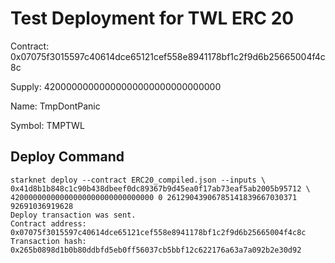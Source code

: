 # Test Deployment for TWL ERC 20
Contract: 0x07075f3015597c40614dce65121cef558e8941178bf1c2f9d6b25665004f4c8c

Supply: 42000000000000000000000000000000

Name: TmpDontPanic

Symbol: TMPTWL

## Deploy Command
```
starknet deploy --contract ERC20_compiled.json --inputs \
0x41d8b1b848c1c90b438dbeef0dc89367b9d45ea0f17ab73eaf5ab2005b95712 \
42000000000000000000000000000000 0 26129043906785141839667030371 92691036919628
Deploy transaction was sent.
Contract address: 0x07075f3015597c40614dce65121cef558e8941178bf1c2f9d6b25665004f4c8c
Transaction hash: 0x265b0898d1b0b80ddbfd5eb0ff56037cb5bbf12c622176a63a7a092b2e30d92
```